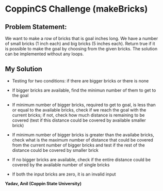 # CoppinCS Challenge (makeBricks)

Problem Statement:
---

We want to make a row of bricks that is goal inches long. We have a number of small bricks (1 inch each) and big bricks (5 inches each). Return true if it is possible to make the goal by choosing from the given bricks. The solution can be implemented without any loops.

My Solution
---

* Testing for two conditions: if there are bigger bricks or there is none

* If bigger bricks are available, find the minimun number of them to get to the goal

* If minimum number of bigger bricks, required to get to goal, is less than or equal to the available bricks, check if we reach the goal with the current bricks; if not, check how much distance is remaining to be covered (test if this distance could be covered by available smaller brick)

* If minimum number of bigger bricks is greater than the availabe bricks, check what is the maximum number of distance that could be covered from the current number of bigger bricks and test if the rest of the distance could be covered by smaller brick

* If no bigger bricks are available, check if the entire distance could be covered by the available number of single bricks

* If both the input bricks are zero, it is an invalid input

**Yadav, Anil (Coppin State University)**